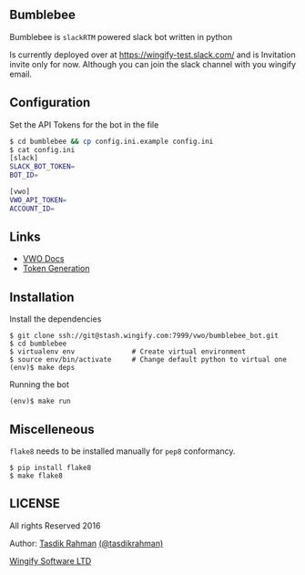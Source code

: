 ## Bumblebee

Bumblebee is `slackRTM` powered slack bot written in python

Is currently deployed over at https://wingify-test.slack.com/
and is Invitation invite only for now. Although you can join the slack channel with you wingify email.

## Configuration

Set the API Tokens for the bot in the file

```sh
$ cd bumblebee && cp config.ini.example config.ini
$ cat config.ini
[slack]
SLACK_BOT_TOKEN=
BOT_ID=

[vwo]
VWO_API_TOKEN=
ACCOUNT_ID=
```

## Links

- [VWO Docs](http://developers.vwo.com/docs/introduction/)
- [Token Generation](https://app.vwo.com/#/developers/tokens/)

## Installation

Install the dependencies

    $ git clone ssh://git@stash.wingify.com:7999/vwo/bumblebee_bot.git
    $ cd bumblebee
    $ virtualenv env              # Create virtual environment
    $ source env/bin/activate     # Change default python to virtual one
    (env)$ make deps

Running the bot

    (env)$ make run

## Miscelleneous

`flake8` needs to be installed manually for `pep8` conformancy.

    $ pip install flake8
    $ make flake8


## LICENSE

All rights Reserved 2016

Author: [Tasdik Rahman](http://tasdikrahman.me/) [(@tasdikrahman)](https://twitter.com/tasdikrahman/)

[Wingify Software LTD](http://wingify.com/)
